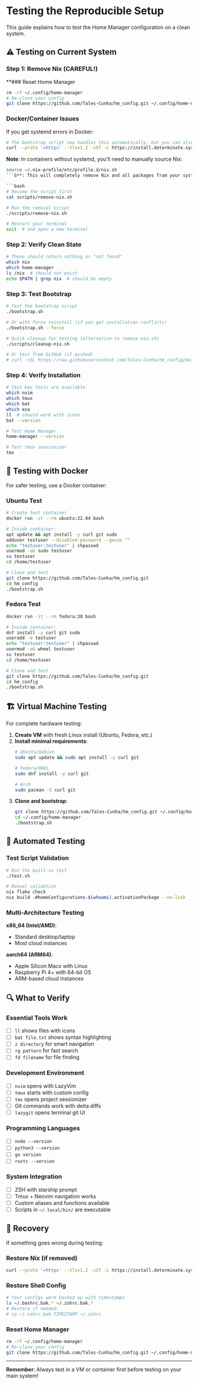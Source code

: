 # Testing the Reproducible Setup

This guide explains how to test the Home Manager configuration on a clean system.

## ⚠️ Testing on Current System

### Step 1: Remove Nix (CAREFUL!)

**### Reset Home Manager
```bash
rm -rf ~/.config/home-manager
# Re-clone your config
git clone https://github.com/Tales-Cunha/hm_config.git ~/.config/home-manager
```

### Docker/Container Issues

If you get systemd errors in Docker:
```bash
# The bootstrap script now handles this automatically, but you can also run:
curl --proto '=https' --tlsv1.2 -sSf -L https://install.determinate.systems/nix | sh -s -- install linux --init none
```

**Note**: In containers without systemd, you'll need to manually source Nix:
```bash
source ~/.nix-profile/etc/profile.d/nix.sh
```G**: This will completely remove Nix and all packages from your system!

```bash
# Review the script first
cat scripts/remove-nix.sh

# Run the removal script
./scripts/remove-nix.sh

# Restart your terminal
exit  # and open a new terminal
```

### Step 2: Verify Clean State

```bash
# These should return nothing or "not found"
which nix
which home-manager
ls /nix  # should not exist
echo $PATH | grep nix  # should be empty
```

### Step 3: Test Bootstrap

```bash
# Test the bootstrap script
./bootstrap.sh

# Or with force reinstall (if you get installation conflicts)
./bootstrap.sh --force

# Quick cleanup for testing (alternative to remove-nix.sh)
./scripts/cleanup-nix.sh

# Or test from GitHub (if pushed)
# curl -sSL https://raw.githubusercontent.com/Tales-Cunha/hm_config/main/bootstrap.sh | bash
```

### Step 4: Verify Installation

```bash
# Test key tools are available
which nvim
which tmux  
which bat
which eza
ll  # should work with icons
bat --version

# Test Home Manager
home-manager --version

# Test tmux sessionizer
tms
```

## 🐳 Testing with Docker

For safer testing, use a Docker container:

### Ubuntu Test
```bash
# Create test container
docker run -it --rm ubuntu:22.04 bash

# Inside container:
apt update && apt install -y curl git sudo
adduser testuser --disabled-password --gecos ""
echo "testuser:testuser" | chpasswd
usermod -aG sudo testuser
su testuser
cd /home/testuser

# Clone and test
git clone https://github.com/Tales-Cunha/hm_config.git
cd hm_config
./bootstrap.sh
```

### Fedora Test
```bash
docker run -it --rm fedora:38 bash

# Inside container:
dnf install -y curl git sudo
useradd -m testuser
echo "testuser:testuser" | chpasswd
usermod -aG wheel testuser
su testuser
cd /home/testuser

# Clone and test
git clone https://github.com/Tales-Cunha/hm_config.git
cd hm_config
./bootstrap.sh
```

## 🏗️ Virtual Machine Testing

For complete hardware testing:

1. **Create VM** with fresh Linux install (Ubuntu, Fedora, etc.)
2. **Install minimal requirements**:
   ```bash
   # Ubuntu/Debian
   sudo apt update && sudo apt install -y curl git
   
   # Fedora/RHEL
   sudo dnf install -y curl git
   
   # Arch
   sudo pacman -S curl git
   ```
3. **Clone and bootstrap**:
   ```bash
   git clone https://github.com/Tales-Cunha/hm_config.git ~/.config/home-manager
   cd ~/.config/home-manager
   ./bootstrap.sh
   ```

## 🧪 Automated Testing

### Test Script Validation
```bash
# Run the built-in test
./test.sh

# Manual validation
nix flake check
nix build .#homeConfigurations.$(whoami).activationPackage --no-link
```

### Multi-Architecture Testing

**x86_64 (Intel/AMD)**:
- Standard desktop/laptop
- Most cloud instances

**aarch64 (ARM64)**:
- Apple Silicon Macs with Linux
- Raspberry Pi 4+ with 64-bit OS
- ARM-based cloud instances

## 🔍 What to Verify

### Essential Tools Work
- [ ] `ll` shows files with icons
- [ ] `bat file.txt` shows syntax highlighting
- [ ] `z directory` for smart navigation
- [ ] `rg pattern` for fast search
- [ ] `fd filename` for file finding

### Development Environment
- [ ] `nvim` opens with LazyVim
- [ ] `tmux` starts with custom config
- [ ] `tms` opens project sessionizer
- [ ] Git commands work with delta diffs
- [ ] `lazygit` opens terminal git UI

### Programming Languages
- [ ] `node --version`
- [ ] `python3 --version` 
- [ ] `go version`
- [ ] `rustc --version`

### System Integration
- [ ] ZSH with starship prompt
- [ ] Tmux + Neovim navigation works
- [ ] Custom aliases and functions available
- [ ] Scripts in `~/.local/bin/` are executable

## 🚨 Recovery

If something goes wrong during testing:

### Restore Nix (if removed)
```bash
curl --proto '=https' --tlsv1.2 -sSf -L https://install.determinate.systems/nix | sh -s -- install
```

### Restore Shell Config
```bash
# Your configs were backed up with timestamps
ls ~/.bashrc.bak.* ~/.zshrc.bak.*
# Restore if needed:
# cp ~/.zshrc.bak.TIMESTAMP ~/.zshrc
```

### Reset Home Manager
```bash
rm -rf ~/.config/home-manager
# Re-clone your config
git clone https://github.com/Tales-Cunha/hm_config.git ~/.config/home-manager
```

---

**Remember**: Always test in a VM or container first before testing on your main system!
